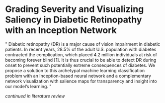 # Grading Severity and Visualizing Saliency in Diabetic Retinopathy with an Inception Network

" Diabetic retinopathy (DR) is a major cause of vision impairment in diabetic patients. In recent years, 28.5% of the adult U.S. population with diabetes contracted the complication, which placed 4.2 million individuals at risk of becoming forever blind [1]. It is thus crucial to be able to detect DR during onset to prevent such potentially extreme consequences of diabetes. We propose a solution to this archetypal machine learning classification problem with an   Inception-based neural network and a complementary network visualization with salience maps for transparency and insight into our model’s learning. "

*continued in literature review*
